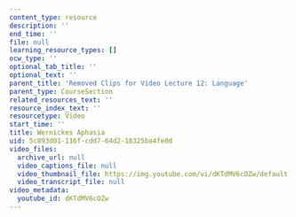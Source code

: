 ```yaml
---
content_type: resource
description: ''
end_time: ''
file: null
learning_resource_types: []
ocw_type: ''
optional_tab_title: ''
optional_text: ''
parent_title: 'Removed Clips for Video Lecture 12: Language'
parent_type: CourseSection
related_resources_text: ''
resource_index_text: ''
resourcetype: Video
start_time: ''
title: Wernickes Aphasia
uid: 5c893d01-116f-cdd7-64d2-18325ba4fe0d
video_files:
  archive_url: null
  video_captions_file: null
  video_thumbnail_file: https://img.youtube.com/vi/dKTdMV6cOZw/default.jpg
  video_transcript_file: null
video_metadata:
  youtube_id: dKTdMV6cOZw
---
```

